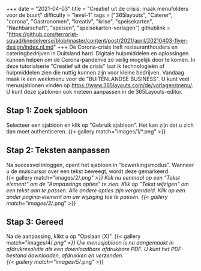 +++
date = "2021-04-03"
title = "Creatief uit de crisis: maak menufolders voor de buurt"
difficulty = "level-1"
tags = ["365layouts", "Caterer", "corona", "Gastronomen", "kreativ", "krise", "speisekarten", "Nachbarschaft", "speisen", "speisekarten-vorlagen"]
githublink = "https://github.com/terrorist-squad/knedelverse/blob/master/content/post/2021/april/20210403-flyer-design/index.nl.md"
+++
De Corona-crisis treft restauranthouders en cateringbedrijven in Duitsland hard. Digitale hulpmiddelen en oplossingen kunnen helpen om de Corona-pandemie zo veilig mogelijk door te komen. In deze tutorialserie "Creatief uit de crisis" laat ik technologieën of hulpmiddelen zien die nuttig kunnen zijn voor kleine bedrijven. Vandaag maak ik een weekmenu voor de "BUITENLANDSE BUSINESS". U kunt veel menusjablonen vinden op https://www.365layouts.com/de/vorlagen/menu/. U kunt deze sjablonen ook meteen aanpassen in de 365Layouts-editor.
## Stap 1: Zoek sjabloon
Selecteer een sjabloon en klik op "Gebruik sjabloon". Het kan zijn dat u zich dan moet authenticeren.
{{< gallery match="images/1/*.png" >}}

## Stap 2: Teksten aanpassen
Na succesvol inloggen, opent het sjabloon in "bewerkingsmodus".  Wanneer u de muiscursor over een tekst beweegt, wordt deze gemarkeerd.  
{{< gallery match="images/2/*.png" >}}
Klik nu eenmaal op een "Tekst element" om de "Aanpassings opties" te zien. Klik op "Tekst wijzigen" om een tekst aan te passen. Alle andere opties zijn vergrendeld. Klik op een ander pagina-element om uw wijziging toe te passen.
{{< gallery match="images/3/*.png" >}}

## Stap 3: Gereed
Na de aanpassing, klikt u op "Opslaan (X)".
{{< gallery match="images/4/*.png" >}}
Uw menusjabloon is nu aangemaakt in afdrukresolutie als een downloadbare afdrukbare PDF.  U kunt het PDF-bestand downloaden, afdrukken en verzenden.   
{{< gallery match="images/5/*.png" >}}
